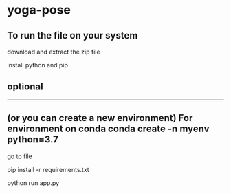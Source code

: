 # yoga-pose

## To run the file on your system

download and extract the zip file

install python and pip 

## optional
---------------------------------------------------------
(or you can create a new environment)
For environment on conda
conda create -n myenv python=3.7
---------------------------------------------------------

go to file

pip install -r requirements.txt

python run app.py
